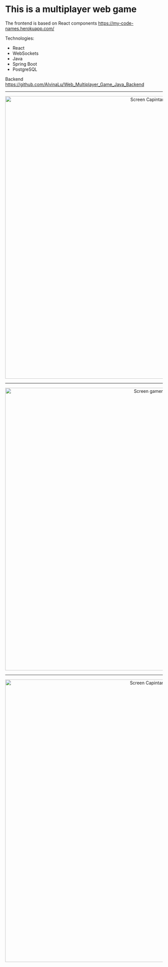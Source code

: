 # This is a multiplayer web game

The frontend is based on React components https://my-code-names.herokuapp.com/

Technologies:

* React
* WebSockets
* Java
* Spring Boot
* PostgreSQL

Backend https://github.com/AlvinaLu/Web_Multiplayer_Game_Java_Backend

<hr>
<p align="center">
  <img src="https://firebasestorage.googleapis.com/v0/b/messenger-api-6d6b5.appspot.com/o/images%2FScreenshot%20from%202022-08-24%2016-10-54.png?alt=media&token=38863015-c417-4e4c-805f-c771f4301d34" width="900" title="Screen Capintan1">
</p>
<hr>
<p align="center">
   <img src="https://firebasestorage.googleapis.com/v0/b/messenger-api-6d6b5.appspot.com/o/images%2FScreenshot%20from%202022-08-24%2016-10-26.png?alt=media&token=70500db9-6f3e-46cf-930e-1fc0fbe256f7" width="900" title="Screen gamer">
</p>
<hr>
<p align="center">
  <img src="https://firebasestorage.googleapis.com/v0/b/messenger-api-6d6b5.appspot.com/o/images%2FScreenshot%20from%202022-08-24%2016-09-39.png?alt=media&token=2e8793cc-d303-441d-b390-6927886211cd" width="900" title="Screen Capintan2">
</p>

